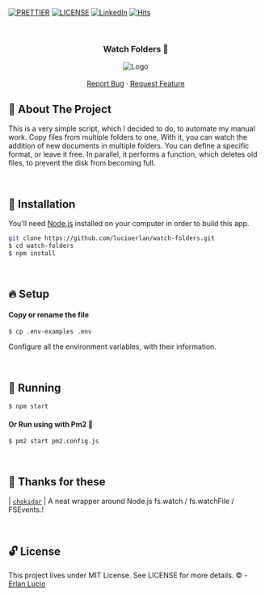 <!-- PROJECT SHIELDS -->

[![PRETTIER](https://img.shields.io/badge/code_style-prettier-ff69b4.svg?style=flat-square)](https://gitter.im/jlongster/prettie)
[![LICENSE](https://img.shields.io/github/license/arshadkazmi42/awesome-github-init.svg)](https://github.com/arshadkazmi42/awesome-github-init/LICENSE)
[![LinkedIn][linkedin-shield]](https://www.linkedin.com/in/erlanlucio/)
[![Hits](https://hits.seeyoufarm.com/api/count/incr/badge.svg?url=https://github.com/lucioerlan/watch-folders&count_bg=%23E71A18&title_bg=%23555555&icon=dependabot.svg&icon_color=%23E7E7E7&title=views&edge_flat=false)](https://hits.seeyoufarm.com)


<!-- PROJECT -->
<br />
<p align="center">
  <h3 align="center"> 

   Watch Folders  :eyes: 

  </h3> 
  <p align="center">
    <img src="https://user-images.githubusercontent.com/67064886/100521255-1eab0a00-3181-11eb-9bcf-865cc9cffe18.png" alt="Logo" >
    <br />
    <br />
    <a href="https://github.com/lucioerlan/watch-folders/issues">Report Bug</a>
    ·
    <a href="https://github.com/lucioerlan/watch-folders/issues">Request Feature</a>
  </p>
</p>


<!-- ABOUT THE PROJECT -->
## 🤔 About The Project

This is a very simple script, which I decided to do, to automate my manual work. Copy files from multiple folders to one, With it, you can watch the addition of new documents in multiple folders. You can define a specific format, or leave it free. In parallel, it performs a function, which deletes old files, to prevent the disk from becoming full.

<br>


<!-- INSTALLATION -->

## 🔨 Installation

You'll need [Node.js](https://nodejs.org) installed on your computer in order to build this app.

```bash
git clone https://github.com/lucioerlan/watch-folders.git
$ cd watch-folders
$ npm install
```

<br>


<!-- SETUP -->

## 🔥 Setup

#### Copy or rename the file

```
$ cp .env-examples .env 
```
Configure all the environment variables, with their information.


<br>



<!-- RUNNING -->

## 🚀 Running

```
$ npm start 
```

#### Or Run using with Pm2 🌆

```
$ pm2 start pm2.config.js
```

<br>


<!-- PACKAGES -->

## 💌 Thanks for these

| [`chokidar`](https://www.npmjs.com/package/chokidar) | A neat wrapper around Node.js fs.watch / fs.watchFile / FSEvents.!<br>

<br>



<!-- LICENSE -->

## 🔓 License

This project lives under MIT License. See LICENSE for more details. © - [Erlan Lucio](https://www.linkedin.com/in/erlanlucio/)


<!-- MARKDOWN LINKS & IMAGES -->
<!-- https://www.markdownguide.org/basic-syntax/#reference-style-links -->
[contributors-shield]: https://img.shields.io/github/contributors/othneildrew/Best-README-Template.svg?style=flat-square
[contributors-url]: https://github.com/othneildrew/Best-README-Template/graphs/contributors
[forks-shield]: https://img.shields.io/github/forks/othneildrew/Best-README-Template.svg?style=flat-square
[forks-url]: https://github.com/othneildrew/Best-README-Template/network/members
[stars-shield]: https://img.shields.io/github/stars/othneildrew/Best-README-Template.svg?style=flat-square
[stars-url]: https://github.com/othneildrew/Best-README-Template/stargazers
[issues-shield]: https://img.shields.io/github/issues/othneildrew/Best-README-Template.svg?style=flat-square
[issues-url]: https://github.com/othneildrew/Best-README-Template/issues
[license-shield]: https://img.shields.io/github/license/othneildrew/Best-README-Template.svg?style=flat-square
[license-url]: https://github.com/othneildrew/Best-README-Template/blob/master/LICENSE.txt
[linkedin-shield]: https://img.shields.io/badge/-LinkedIn-black.svg?style=flat-square&logo=linkedin&colorB=555
[linkedin-url]: https://linkedin.com/in/othneildrew
[product-screenshot]: images/screenshot.png
